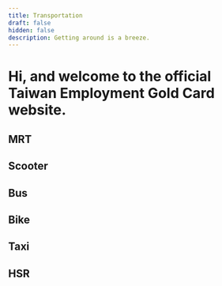 ```yaml
---
title: Transportation
draft: false
hidden: false
description: Getting around is a breeze.
---
```


# Hi, and welcome to the official Taiwan Employment Gold Card website.

## MRT

## Scooter

## Bus

## Bike

## Taxi

## HSR
